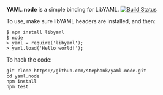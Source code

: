 **YAML.node** is a simple binding for LibYAML. [![Build Status](https://secure.travis-ci.org/stephank/yaml.node.png)](http://travis-ci.org/stephank/yaml.node)

To use, make sure libYAML headers are installed, and then:

    $ npm install libyaml
    $ node
    > yaml = require('libyaml');
    > yaml.load('Hello world!');

To hack the code:

    git clone https://github.com/stephank/yaml.node.git
    cd yaml.node
    npm install
    npm test
